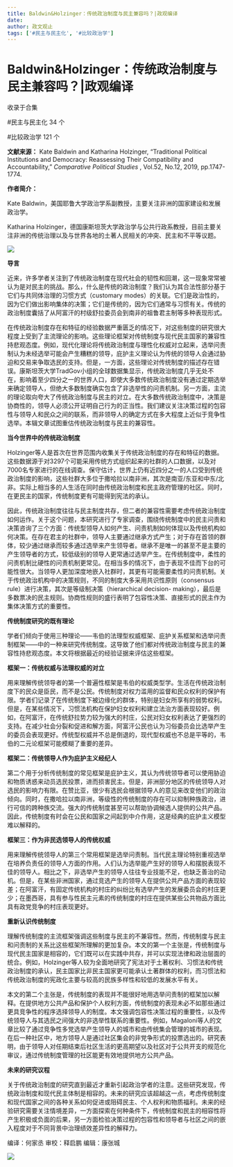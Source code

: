 ```yaml
---
title: Baldwin&Holzinger：传统政治制度与民主兼容吗？|政观编译
date: 
author: 政文观止
tags: ['#民主与民主化', '#比较政治学']
---
```

# Baldwin&Holzinger：传统政治制度与民主兼容吗？|政观编译


收录于合集

#民主与民主化 34 个

#比较政治学 121 个

**文献来源：** Kate Baldwin and Katharina Holzinger, “Traditional Political
Institutions and Democracy: Reassessing Their Compatibility and
Accountability,” _Comparative Political Studies_ , Vol.52, No.12, 2019,
pp.1747-1774.

  

 **作者简介：**

Kate Baldwin，美国耶鲁大学政治学系副教授，主要关注非洲的国家建设和发展政治学。

Katharina
Holzinger，德国康斯坦茨大学政治学与公共行政系教授，目前主要关注非洲的传统治理以及与世界各地的土著人民相关的冲突、民主和不平等议题。

![](/images/200/2.png)

  

  

 **导言**

近来，许多学者关注到了传统政治制度在现代社会的韧性和回潮，这一现象常常被认为是对民主的挑战。那么，什么是传统的政治制度？我们认为其合法性部分基于它们与共同体治理的习惯方式（customary
modes）的关联。它们是政治性的，因为它们做出影响集体的决策；它们是传统的，因为它们通常与习惯有关。传统的政治制度囊括了从阿富汗的村级舒拉委员会到南非的祖鲁君主制等多种表现形式。

  

在传统政治制度存在和特征的经验数据严重匮乏的情况下，对这些制度的研究很大程度上受到了主流理论的影响。这些理论框架对传统制度与现代民主国家的兼容性持悲观态度。例如，现代化理论将传统政治制度与理性化权威对立起来，选举问责制认为未经选举可能会产生糟糕的领导，庇护主义理论认为传统的领导人会通过胁迫和交易来争取选民的支持。但是，一方面，这些理论对传统制度的描述存在错误。康斯坦茨大学TradGov小组的全球数据集显示，传统政治制度几乎无处不在，影响着至少四分之一的世界人口，即使大多数传统政治制度没有通过定期选举来确定领导人，但绝大多数制度确实包含了非选举性的问责机制。另一方面，主流的理论取向夸大了传统政治制度与民主的对立。在大多数传统政治制度中，决策是协商性的，领导人必须公开证明自己行为的正当性。我们建议关注决策过程的包容性与领导人和民众之间的联系，而非领导人的确定方式在多大程度上近似于竞争性选举。本辑文章试图重估传统政治制度与民主的兼容性。

  

 **当今世界中的传统政治制度**

Holzinger等人是首次在世界范围内收集关于传统政治制度的存在和特征的数据。这些数据源于对3297个可能采用传统方式组织起来的社群的人口数据，以及对7000名专家进行的在线调查。保守估计，世界上仍有近四分之一的人口受到传统政治制度的影响，这些社群大多位于撒哈拉以南非洲，其次是南亚/东亚和中东/北非。实际上相当多的人生活在同时由传统政治制度和民主政府管理的社区。同时，在更民主的国家，传统制度更有可能得到宪法的承认。

  

因此，传统政治制度往往与民主制度共存，但二者的兼容性需要考虑传统政治制度如何运作。关于这个问题，本研究进行了专家调查，围绕传统制度中的民主问责和决策咨询了三个方面：传统型领导人如何产生、问责机制如何体现以及传统机构如何决策。在存在君主的社群中，领导人主要通过继承方式产生；对于存在首领的群体，较少通过继承而较多通过选举来产生领导者。继承不是唯一的甚至不是主要的产生领导者的方式，较低级别的领导人更常通过选举产生。在传统制度中，柔性的问责机制比硬性的问责机制更常见。在相当多的情况下，由于表现不佳而下台的可能性很大。当领导人更加深度地嵌入社群时，其更有可能需要柔性的问责机制。关于传统政治机构中的决策规则，不同的制度大多采用共识性原则（consensus
rule）进行决策，其次是等级制决策（hierarchical decision-
making），最后是多数票决的民主规则。协商性规则的盛行表明了包容性决策、直接形式的民主作为集体决策方式的重要性。

  

 **传统制度研究的既有理论**

学者们倾向于使用三种理论——韦伯的法理型权威框架、庇护关系框架和选举问责制框架——中的一种来研究传统制度。这导致了他们都对传统政治制度与民主的兼容性持悲观态度。本文将根据最近的经验证据来评估这些框架。

  

 **框架一：传统权威与法理权威的对立**

  

用来理解传统领导者的第一个普遍性框架是韦伯的权威类型学。生活在传统政治制度下的民众是臣民，而不是公民。传统制度对权力滥用的监督和民众权利的保护有限。学者们记录了在传统制度下被边缘化的群体，特别是妇女所享有的弱势权利。但是，在某些情况下，习惯法机构在保护妇女权利和建立法治方面表现较好。例如，在阿富汗，在传统舒拉势力较为强大的村庄，公民对妇女权利表达了更强烈的支持。在减少社会分裂和促进和解方面，阿富汗公民也认为习俗委员会比选举产生的委员会表现更好。传统型权威并不总是倒退的，现代型权威也不总是平等的，韦伯的二元论框架可能模糊了重要的差异。

  

 **框架二：传统领导人作为庇护主义经纪人**

  

第二个用于分析传统制度的常见框架是庇护主义，其认为传统领导者可以使用胁迫和物质诱惑来动员选民投票，进而损害民主。但是，非洲部分地区的传统领导人对选民的影响力有限。在赞比亚，很少有选民会根据领导人的意见来改变他们的政治倾向。同时，在撒哈拉以南非洲，等级性的传统制度的存在可以抑制种族政治，进行可信的跨种族交流。强大的传统制度甚至可以帮助协调候选人提供的公共产品。因此，传统制度有时会在公民和国家之间起到中介作用，这是经典的庇护主义模型难以解释的。

  

 **框架三：作为非民选领导人的传统权威**

  

用来理解传统领导人的第三个常用框架是选举问责制。当代民主理论特别重视选举在培养负责任的领导人方面的作用。人们认为选举能产生好的领导人和摆脱表现不佳的领导人。相比之下，非选举产生的领导人往往专业技能不足，也缺乏善治的动机。但是，在某些非洲国家，通过竞选产生的领导人在提供公共产品方面的表现较差；在阿富汗，有固定传统机构的村庄的纠纷比有选举产生的发展委员会的村庄更少；在墨西哥，具有参与性民主元素的传统制度的村庄在提供某些公共物品方面比具有政党竞争的村庄表现更好。

  

 **重新认识传统制度**

理解传统制度的主流框架强调这些制度与民主的不兼容性。然而，传统制度与民主和问责制的关系比这些框架所理解的更加复杂。本文的第一个主张是，传统制度与现代民主国家是相容的，它们既可以在实践中共存，并可以实现法律和政治层面的统合。例如，Holzinger等人较为全面地研究了宪法对于土著权利、习惯法和传统政治制度的承认，民主国家比非民主国家更可能承认土著群体的权利，而习惯法和传统政治制度的宪政化主要与较高的民族多样性和较低的发展水平有关。  

  

本文的第二个主张是，传统制度的表现并不能很好地用选举问责制的框架加以解释。在提供地方公共产品和保护个人权利方面，传统制度的表现未必不如那些通过更具竞争性的程序选择领导人的制度。本文强调包容性决策过程的重要性，以及传统领导人与其选民之间强大的非选举性联系的重要性。例如，Magaloni等人的文章比较了通过竞争性多党选举产生领导人的城市和由传统集会管理的城市的表现。在后一种社区中，地方领导人是通过社区集会的非党争形式的投票选出的。研究表明，由于领导人对任期结束后社区生活的更高期望以及社区对于公共开支的规范化审议，通过传统制度管理的社区能更有效地提供地方公共产品。

  

 **未来的研究议程**

关于传统政治制度的研究直到最近才重新引起政治学者的注意。这些研究发现，传统政治制度和现代民主体制是相容的。未来的研究应该超越这一点，考虑传统制度和现代国家之间的各种关系如何促进或阻碍民主、个人权利和物质福利。未来的经验研究需要关注情境差异，一方面探索在何种条件下，传统制度和民主的相容性将产生积极或负面的后果，另一方面检验决策过程的包容性和领导者与社区之间的嵌入程度对于不同背景中治理绩效差异性的解释力。

  

编译：何家丞 审校：释启鹏 编辑：康张城

  

![](/images/200/3.jpeg)

  

